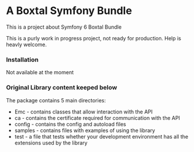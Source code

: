 # A Boxtal Symfony Bundle

This is a project about Symfony 6 Boxtal Bundle

This is a purly work in progress project, not ready for production.
Help is heavly welcome.

### Installation

Not available at the moment

### Original Library content keeped below

The package contains 5 main directories:
  * Emc - contains classes that allow interaction with the API
  * ca - contains the certificate required for communication with the API
  * config - contains the config and autoload files
  * samples - contains files with examples of using the library
  * test - a file that tests whether your development environment has all the extensions used by the library

